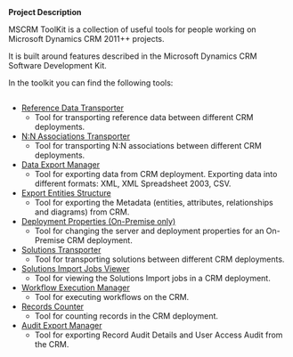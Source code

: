 <div class="wikidoc"><strong>Project Description</strong><br>
<p>MSCRM ToolKit is a collection of useful tools for people working on Microsoft Dynamics CRM 2011++&nbsp;projects.</p>
<p>It is built around features described in the Microsoft Dynamics CRM Software Development Kit.</p>
<p>In the toolkit you can find the following tools:</p>
</div>
<div class="wikidoc"><img src="http://www.codeplex.com/Download?ProjectName=mscrmtoolkit&DownloadId=815384" alt="">
<ul>
<li><a href="http://mscrmtoolkit.codeplex.com/documentation#referencedatatransporter">Reference Data Transporter</a>
<ul>
<li>Tool for transporting reference data between different CRM deployments. </li></ul>
</li><li><a href="http://mscrmtoolkit.codeplex.com/documentation#ntonassociationstransporter">N:N Associations Transporter</a>
<ul>
<li>Tool for transporting N:N associations between different CRM deployments. </li></ul>
</li><li><a href="http://mscrmtoolkit.codeplex.com/documentation#dataexportmanager">Data Export Manager</a>
<ul>
<li>Tool for exporting data from CRM deployment. Exporting data into different formats: XML, XML Spreadsheet 2003, CSV.
</li></ul>
</li><li><a href="http://mscrmtoolkit.codeplex.com/documentation#exportentitesstructure">Export Entities Structure</a>
<ul>
<li>Tool for exporting the Metadata (entities, attributes, relationships and diagrams) from CRM.
</li></ul>
</li><li><a href="http://mscrmtoolkit.codeplex.com/documentation#deploymentproperties">Deployment Properties (On-Premise only)</a>
<ul>
<li>Tool for changing the server and deployment properties for an On-Premise CRM deployment.
</li></ul>
</li><li><a href="http://mscrmtoolkit.codeplex.com/documentation#solutionstransporter">Solutions Transporter</a>
<ul>
<li>Tool for transporting solutions between different CRM deployments. </li></ul>
</li><li><a href="http://mscrmtoolkit.codeplex.com/documentation#solutionsimportjobsviewer">Solutions Import Jobs Viewer</a>
<ul>
<li>Tool for viewing the Solutions Import jobs in a CRM deployment. </li></ul>
</li><li><a href="http://mscrmtoolkit.codeplex.com/documentation#workflowexecutionmanager">Workflow Execution Manager</a>
<ul>
<li>Tool for executing workflows on the CRM. </li></ul>
</li><li><a href="http://mscrmtoolkit.codeplex.com/documentation#recordscounter">Records Counter</a>
<ul>
<li>Tool for counting records in the CRM deployment. </li></ul>
</li><li><a href="http://mscrmtoolkit.codeplex.com/documentation#auditexportmanager">Audit Export Manager</a>
<ul>
<li>Tool for exporting Record Audit Details and User Access Audit from the CRM. </li></ul>
</li></ul>
</div>
